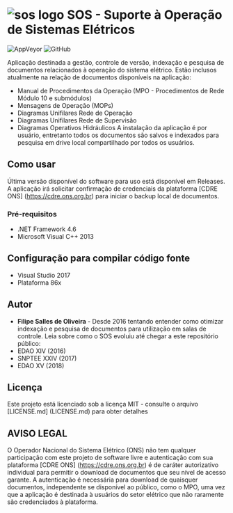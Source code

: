# ![sos logo](https://raw.githubusercontent.com/FilipeSO/SOS-publico/master/SOS/Resources/Dangerous%20Creatures%20Recycle%20Full.ico) SOS - Suporte à Operação de Sistemas Elétricos
![AppVeyor](https://img.shields.io/appveyor/ci/FilipeSO/sos-publico.svg)
![GitHub](https://img.shields.io/github/license/FilipeSO/SOS-publico.svg)

Aplicação destinada a gestão, controle de versão, indexação e pesquisa de documentos relacionados à operação do sistema elétrico. Estão inclusos atualmente na relação de documentos disponíveis na aplicação: 
* Manual de Procedimentos da Operação (MPO - Procedimentos de Rede Módulo 10 e submódulos)
* Mensagens de Operação (MOPs)
* Diagramas Unifilares Rede de Operação
* Diagramas Unifilares Rede de Supervisão
* Diagramas Operativos Hidráulicos
A instalação da aplicação é por usuário, entretanto todos os documentos são salvos e indexados para pesquisa em drive local compartilhado por todos os usuários.

## Como usar
Última versão disponível do software para uso está disponível em Releases. A aplicação irá solicitar confirmação de credenciais da  plataforma [CDRE ONS] (https://cdre.ons.org.br) para iniciar o backup local de documentos.

### Pré-requisitos
* .NET Framework 4.6
* Microsoft Visual C++ 2013

## Configuração para compilar código fonte
* Visual Studio 2017
* Plataforma 86x

## Autor

* **Filipe Salles de Oliveira** - Desde 2016 tentando entender como otimizar indexação e pesquisa de documentos para utilização em salas de controle.
Leia sobre como o SOS evoluiu até chegar a este repositório público:
* EDAO XIV (2016)
* SNPTEE XXIV (2017)
* EDAO XV (2018)

## Licença

Este projeto está licenciado sob a licença MIT - consulte o arquivo [LICENSE.md] (LICENSE.md) para obter detalhes

## AVISO LEGAL
O Operador Nacional do Sistema Elétrico (ONS) não tem qualquer participação com este projeto de software livre e autenticação com sua plataforma [CDRE ONS] (https://cdre.ons.org.br) é de caráter autorizativo individual para permitir o download de documentos que seu nível de acesso garante. A autenticação é necessária para download de quaisquer documentos, independente se disponível ao público, como o MPO, uma vez que a aplicação é destinada à usuários do setor elétrico que não raramente são credenciados à plataforma.
